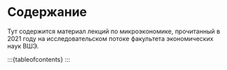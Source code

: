 # Содержание

Тут содержится материал лекций по микроэкономике, прочитанный в 2021 году на исследовательском потоке факультета экономических наук ВШЭ.

:::{tableofcontents}
:::